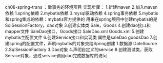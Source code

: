 ch08-spring-trans ：做事务的环境项目
实现步骤：
1.新建maven
2.加入maven依赖
       1.spring依赖
        2.mybatis依赖
        3.mysql驱动依赖
        4.spring事务依赖
        5.mybatis和spring集成的依赖：mybatis官方提供的 用来在spring项目中创建mybatis的是SqlSessionFactory，dao对象
3.创建实体类
    Sale，Goods
4.创建dao接口和mapper文件
    SaleDao接口，Goods接口
    SaleDao.xml Goods.xml
5.创建mybatis主配置文件
6.创建Service接口和实现类 属性是saleDao goodsDao
7.创建spring的配置文件，声明mybatis的对象交给Spring创建
        1.数据源 DateSource
        2.SqlSessionFactory
        3.Dao对象
        4.声明自定义的service
8.创建测试类，获取Service对象，通过service调用dao完成数据库的访问